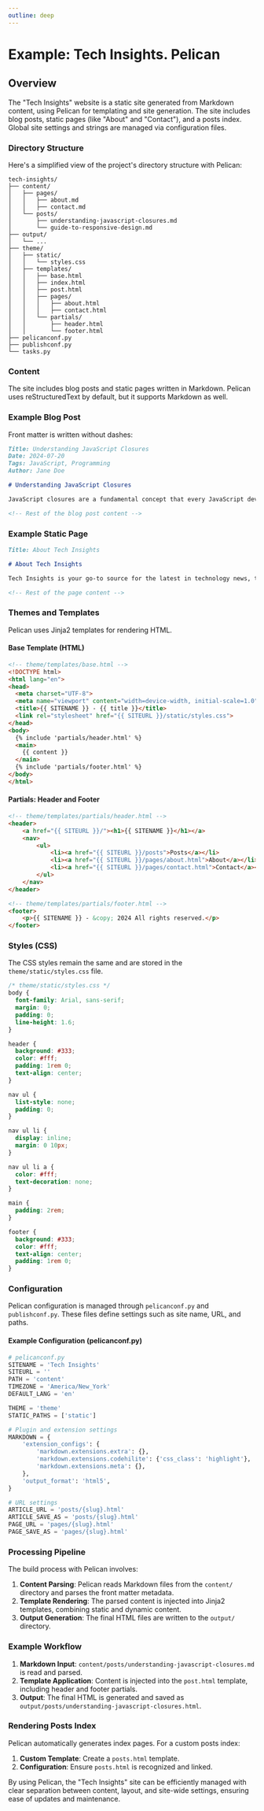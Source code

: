 ```yaml
---
outline: deep
---
```


# Example: Tech Insights. Pelican

## Overview

The "Tech Insights" website is a static site generated from Markdown content, using Pelican for templating and site generation. The site includes blog posts, static pages (like "About" and "Contact"), and a posts index. Global site settings and strings are managed via configuration files.

### Directory Structure

Here's a simplified view of the project's directory structure with Pelican:

```
tech-insights/
├── content/
│   ├── pages/
│   │   ├── about.md
│   │   ├── contact.md
│   └── posts/
│       ├── understanding-javascript-closures.md
│       └── guide-to-responsive-design.md
├── output/
│   └── ...
├── theme/
│   ├── static/
│   │   └── styles.css
│   ├── templates/
│   │   ├── base.html
│   │   ├── index.html
│   │   ├── post.html
│   │   ├── pages/
│   │   │   ├── about.html
│   │   │   ├── contact.html
│   │   └── partials/
│   │       ├── header.html
│   │       └── footer.html
├── pelicanconf.py
├── publishconf.py
└── tasks.py
```

### Content

The site includes blog posts and static pages written in Markdown. Pelican uses reStructuredText by default, but it supports Markdown as well.

### Example Blog Post

Front matter is written without dashes:

```markdown
Title: Understanding JavaScript Closures
Date: 2024-07-20
Tags: JavaScript, Programming
Author: Jane Doe

# Understanding JavaScript Closures

JavaScript closures are a fundamental concept that every JavaScript developer should understand...

<!-- Rest of the blog post content -->
```

### Example Static Page

```markdown
Title: About Tech Insights

# About Tech Insights

Tech Insights is your go-to source for the latest in technology news, tutorials, and reviews. Our mission is to provide in-depth articles and insights to help you stay ahead in the tech world...

<!-- Rest of the page content -->
```

### Themes and Templates

Pelican uses Jinja2 templates for rendering HTML.

#### Base Template (HTML)

```html
<!-- theme/templates/base.html -->
<!DOCTYPE html>
<html lang="en">
<head>
  <meta charset="UTF-8">
  <meta name="viewport" content="width=device-width, initial-scale=1.0">
  <title>{{ SITENAME }} - {{ title }}</title>
  <link rel="stylesheet" href="{{ SITEURL }}/static/styles.css">
</head>
<body>
  {% include 'partials/header.html' %}
  <main>
    {{ content }}
  </main>
  {% include 'partials/footer.html' %}
</body>
</html>
```

#### Partials: Header and Footer

```html
<!-- theme/templates/partials/header.html -->
<header>
    <a href="{{ SITEURL }}/"><h1>{{ SITENAME }}</h1></a>
    <nav>
        <ul>
            <li><a href="{{ SITEURL }}/posts">Posts</a></li>
            <li><a href="{{ SITEURL }}/pages/about.html">About</a></li>
            <li><a href="{{ SITEURL }}/pages/contact.html">Contact</a></li>
        </ul>
    </nav>
</header>
```

```html
<!-- theme/templates/partials/footer.html -->
<footer>
    <p>{{ SITENAME }} - &copy; 2024 All rights reserved.</p>
</footer>
```

### Styles (CSS)

The CSS styles remain the same and are stored in the `theme/static/styles.css` file.

```css
/* theme/static/styles.css */
body {
  font-family: Arial, sans-serif;
  margin: 0;
  padding: 0;
  line-height: 1.6;
}

header {
  background: #333;
  color: #fff;
  padding: 1rem 0;
  text-align: center;
}

nav ul {
  list-style: none;
  padding: 0;
}

nav ul li {
  display: inline;
  margin: 0 10px;
}

nav ul li a {
  color: #fff;
  text-decoration: none;
}

main {
  padding: 2rem;
}

footer {
  background: #333;
  color: #fff;
  text-align: center;
  padding: 1rem 0;
}
```

### Configuration

Pelican configuration is managed through `pelicanconf.py` and `publishconf.py`. These files define settings such as site name, URL, and paths.

#### Example Configuration (pelicanconf.py)

```python
# pelicanconf.py
SITENAME = 'Tech Insights'
SITEURL = ''
PATH = 'content'
TIMEZONE = 'America/New_York'
DEFAULT_LANG = 'en'

THEME = 'theme'
STATIC_PATHS = ['static']

# Plugin and extension settings
MARKDOWN = {
    'extension_configs': {
        'markdown.extensions.extra': {},
        'markdown.extensions.codehilite': {'css_class': 'highlight'},
        'markdown.extensions.meta': {},
    },
    'output_format': 'html5',
}

# URL settings
ARTICLE_URL = 'posts/{slug}.html'
ARTICLE_SAVE_AS = 'posts/{slug}.html'
PAGE_URL = 'pages/{slug}.html'
PAGE_SAVE_AS = 'pages/{slug}.html'
```

### Processing Pipeline

The build process with Pelican involves:

1. **Content Parsing**: Pelican reads Markdown files from the `content/` directory and parses the front matter metadata.
2. **Template Rendering**: The parsed content is injected into Jinja2 templates, combining static and dynamic content.
3. **Output Generation**: The final HTML files are written to the `output/` directory.

### Example Workflow

1. **Markdown Input**: `content/posts/understanding-javascript-closures.md` is read and parsed.
2. **Template Application**: Content is injected into the `post.html` template, including header and footer partials.
3. **Output**: The final HTML is generated and saved as `output/posts/understanding-javascript-closures.html`.

### Rendering Posts Index

Pelican automatically generates index pages. For a custom posts index:

1. **Custom Template**: Create a `posts.html` template.
2. **Configuration**: Ensure `posts.html` is recognized and linked.

By using Pelican, the "Tech Insights" site can be efficiently managed with clear separation between content, layout, and site-wide settings, ensuring ease of updates and maintenance.
